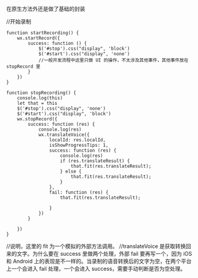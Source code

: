 在原生方法外还是做了基础的封装

//开始录制
```
function startRecording() {
    wx.startRecord({
        success: function () {
            $('#stop').css("display", 'block')
            $('#start').css("display", 'none')
            //一般开发流程中这里只做 UI 的操作，不太涉及其他事件，其他事件放在 stopRecord 里
        }
    })
}
```


```
function stopRecording() {
    console.log(this)
    let that = this
    $('#stop').css("display", 'none')
    $('#start').css("display", 'block')
    wx.stopRecord({
        success: function (res) {
            console.log(res)
            wx.translateVoice({
                localId: res.localId,
                isShowProgressTips: 1,
                success: function (res) {
                    console.log(res)
                    if (res.translateResult) {
                        that.fit(res.translateResult);
                    } else {
                        that.fit(res.translateResult);
                    }
                },
                fail: function (res) {
                    that.fit(res.translateResult);

                }
            })
        }

    })
}
```
//说明，这里的 fit 为一个模拟的外部方法调用。
//translateVoice 是获取转换回来的文字。为什么要在 success 里做两个处理，外部 fail 要再写一个，因为 iOS 和 Android 上的表现是不一样的。当录制的语音转换后的文字为空，在两个平台上一个会进入  fail 处理，一个会进入 success，需要手动判断是否为空处理。

